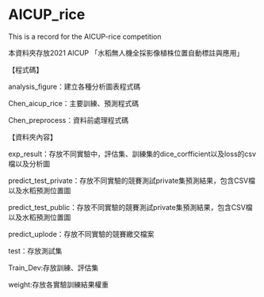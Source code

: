 # AICUP_rice
This is a record for the AICUP-rice competition

本資料夾存放2021 AICUP 「水稻無人機全採影像植株位置自動標註與應用」

【程式碼】

analysis_figure：建立各種分析圖表程式碼

Chen_aicup_rice：主要訓練、預測程式碼

Chen_preprocess：資料前處理程式碼

【資料夾內容】

exp_result：存放不同實驗中，評估集、訓練集的dice_corfficient以及loss的csv檔以及分析圖

predict_test_private：存放不同實驗的競賽測試private集預測結果，包含CSV檔以及水稻預測位置圖

predict_test_public：存放不同實驗的競賽測試private集預測結果，包含CSV檔以及水稻預測位置圖

predict_uplode：存放不同實驗的競賽繳交檔案

test：存放測試集

Train_Dev:存放訓練、評估集

weight:存放各實驗訓練結果權重
